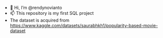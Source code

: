 - 👋 Hi, I’m @rendynovianto
- 📫 This repository is my first SQL project
- The dataset is acquired from https://www.kaggle.com/datasets/saurabhkh1/popularity-based-movie-dataset

<!---
rendynovianto/rendynovianto is a ✨ special ✨ repository because its `README.md` (this file) appears on your GitHub profile.
You can click the Preview link to take a look at your changes.
--->
